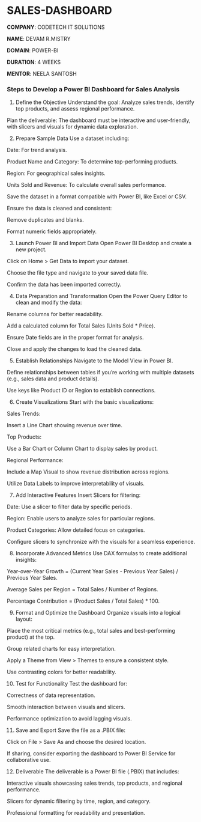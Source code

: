 # SALES-DASHBOARD

**COMPANY**: CODETECH IT SOLUTIONS

**NAME**: DEVAM R.MISTRY

**DOMAIN**: POWER-BI

**DURATION**: 4 WEEKS

**MENTOR**: NEELA SANTOSH

### **Steps to Develop a Power BI Dashboard for Sales Analysis**

1. Define the Objective
Understand the goal: Analyze sales trends, identify top products, and assess regional performance.

Plan the deliverable: The dashboard must be interactive and user-friendly, with slicers and visuals for dynamic data exploration.

2. Prepare Sample Data
Use a dataset including:

Date: For trend analysis.

Product Name and Category: To determine top-performing products.

Region: For geographical sales insights.

Units Sold and Revenue: To calculate overall sales performance.

Save the dataset in a format compatible with Power BI, like Excel or CSV.

Ensure the data is cleaned and consistent:

Remove duplicates and blanks.

Format numeric fields appropriately.

3. Launch Power BI and Import Data
Open Power BI Desktop and create a new project.

Click on Home > Get Data to import your dataset.

Choose the file type and navigate to your saved data file.

Confirm the data has been imported correctly.

4. Data Preparation and Transformation
Open the Power Query Editor to clean and modify the data:

Rename columns for better readability.

Add a calculated column for Total Sales (Units Sold * Price).

Ensure Date fields are in the proper format for analysis.

Close and apply the changes to load the cleaned data.

5. Establish Relationships
Navigate to the Model View in Power BI.

Define relationships between tables if you’re working with multiple datasets (e.g., sales data and product details).

Use keys like Product ID or Region to establish connections.

6. Create Visualizations
Start with the basic visualizations:

Sales Trends:

Insert a Line Chart showing revenue over time.

Top Products:

Use a Bar Chart or Column Chart to display sales by product.

Regional Performance:

Include a Map Visual to show revenue distribution across regions.

Utilize Data Labels to improve interpretability of visuals.

7. Add Interactive Features
Insert Slicers for filtering:

Date: Use a slicer to filter data by specific periods.

Region: Enable users to analyze sales for particular regions.

Product Categories: Allow detailed focus on categories.

Configure slicers to synchronize with the visuals for a seamless experience.

8. Incorporate Advanced Metrics
Use DAX formulas to create additional insights:

Year-over-Year Growth = (Current Year Sales - Previous Year Sales) / Previous Year Sales.

Average Sales per Region = Total Sales / Number of Regions.

Percentage Contribution = (Product Sales / Total Sales) * 100.

9. Format and Optimize the Dashboard
Organize visuals into a logical layout:

Place the most critical metrics (e.g., total sales and best-performing product) at the top.

Group related charts for easy interpretation.

Apply a Theme from View > Themes to ensure a consistent style.

Use contrasting colors for better readability.

10. Test for Functionality
Test the dashboard for:

Correctness of data representation.

Smooth interaction between visuals and slicers.

Performance optimization to avoid lagging visuals.

11. Save and Export
Save the file as a .PBIX file:

Click on File > Save As and choose the desired location.

If sharing, consider exporting the dashboard to Power BI Service for collaborative use.

12. Deliverable
The deliverable is a Power BI file (.PBIX) that includes:

Interactive visuals showcasing sales trends, top products, and regional performance.

Slicers for dynamic filtering by time, region, and category.

Professional formatting for readability and presentation.

